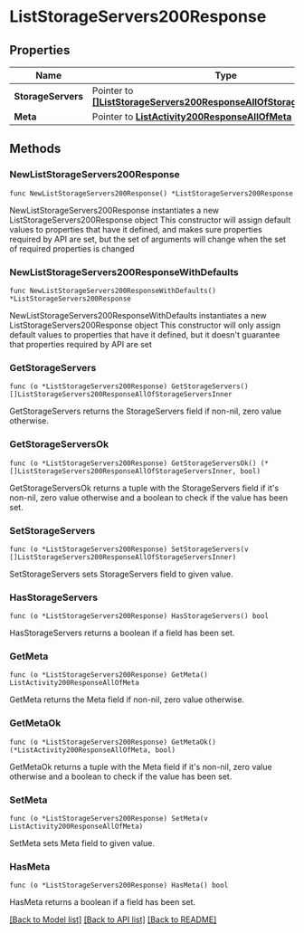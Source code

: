 # ListStorageServers200Response

## Properties

Name | Type | Description | Notes
------------ | ------------- | ------------- | -------------
**StorageServers** | Pointer to [**[]ListStorageServers200ResponseAllOfStorageServersInner**](ListStorageServers200ResponseAllOfStorageServersInner.md) |  | [optional] 
**Meta** | Pointer to [**ListActivity200ResponseAllOfMeta**](ListActivity200ResponseAllOfMeta.md) |  | [optional] 

## Methods

### NewListStorageServers200Response

`func NewListStorageServers200Response() *ListStorageServers200Response`

NewListStorageServers200Response instantiates a new ListStorageServers200Response object
This constructor will assign default values to properties that have it defined,
and makes sure properties required by API are set, but the set of arguments
will change when the set of required properties is changed

### NewListStorageServers200ResponseWithDefaults

`func NewListStorageServers200ResponseWithDefaults() *ListStorageServers200Response`

NewListStorageServers200ResponseWithDefaults instantiates a new ListStorageServers200Response object
This constructor will only assign default values to properties that have it defined,
but it doesn't guarantee that properties required by API are set

### GetStorageServers

`func (o *ListStorageServers200Response) GetStorageServers() []ListStorageServers200ResponseAllOfStorageServersInner`

GetStorageServers returns the StorageServers field if non-nil, zero value otherwise.

### GetStorageServersOk

`func (o *ListStorageServers200Response) GetStorageServersOk() (*[]ListStorageServers200ResponseAllOfStorageServersInner, bool)`

GetStorageServersOk returns a tuple with the StorageServers field if it's non-nil, zero value otherwise
and a boolean to check if the value has been set.

### SetStorageServers

`func (o *ListStorageServers200Response) SetStorageServers(v []ListStorageServers200ResponseAllOfStorageServersInner)`

SetStorageServers sets StorageServers field to given value.

### HasStorageServers

`func (o *ListStorageServers200Response) HasStorageServers() bool`

HasStorageServers returns a boolean if a field has been set.

### GetMeta

`func (o *ListStorageServers200Response) GetMeta() ListActivity200ResponseAllOfMeta`

GetMeta returns the Meta field if non-nil, zero value otherwise.

### GetMetaOk

`func (o *ListStorageServers200Response) GetMetaOk() (*ListActivity200ResponseAllOfMeta, bool)`

GetMetaOk returns a tuple with the Meta field if it's non-nil, zero value otherwise
and a boolean to check if the value has been set.

### SetMeta

`func (o *ListStorageServers200Response) SetMeta(v ListActivity200ResponseAllOfMeta)`

SetMeta sets Meta field to given value.

### HasMeta

`func (o *ListStorageServers200Response) HasMeta() bool`

HasMeta returns a boolean if a field has been set.


[[Back to Model list]](../README.md#documentation-for-models) [[Back to API list]](../README.md#documentation-for-api-endpoints) [[Back to README]](../README.md)


